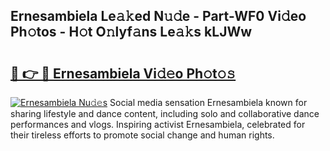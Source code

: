 ## Ernesambiela Le𝚊𝚔ed N𝚞𝚍e - Part-WF0 Vi𝚍eo Ph𝚘tos - H𝚘t O𝚗lyf𝚊ns Le𝚊𝚔s kLJWw

# <h2><a href="http://hf2zmqc.feru.top/?c=Ernesambiela">🔗 👉 🔴 Ernesambiela Vi𝚍𝚎o Ph𝚘t𝚘𝚜</a></h2>

[![Ernesambiela Nu𝚍𝚎s](https://i.imgur.com/0TWrTi3.gif)](http://hf2zmqc.feru.top/?c=Ernesambiela)
Social media sensation Ernesambiela known for sharing lifestyle and dance content, including solo and collaborative dance performances and vlogs. Inspiring activist Ernesambiela, celebrated for their tireless efforts to promote social change and human rights. 
